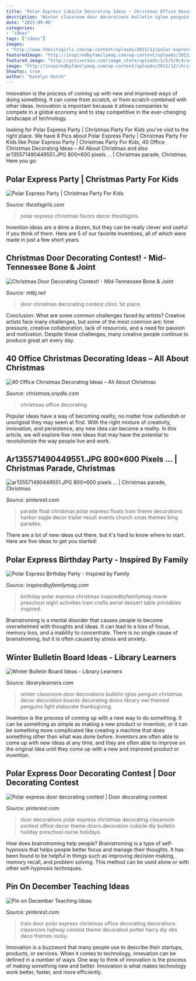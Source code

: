 ```yaml
---
title: "Polar Express Cubicle Decorating Ideas ~ Christmas Office Decorating"
description: "Winter classroom door decorations bulletin igloo penguin christmas decor decoration boards decorating doors library owl themed penguins light elaborate thanksgiving"
date: "2023-09-06"
categories:
- "ideas"
tags: ["ideas"]
images:
- "http://www.thesitsgirls.com/wp-content/uploads/2015/12/polar-express-feature740.png"
featuredImage: "http://inspiredbyfamilymag.com/wp-content/uploads/2013/12/christmas-party-food.png"
featured_image: "http://activerain.com/image_store/uploads/1/5/5/9/4/ar135571490449551.JPG"
image: "http://inspiredbyfamilymag.com/wp-content/uploads/2013/12/christmas-party-food.png"
ShowToc: true
author: "Katelyn Kutch"
---
```



Innovation is the process of coming up with new and improved ways of doing something. It can come from scratch, or from scratch combined with other ideas. Innovation is important because it allows companies to compete in a global economy and to stay competitive in the ever-changing landscape of technology.

	

		
looking for Polar Express Party | Christmas Party For Kids you've visit to the right place. We have 8 Pics about Polar Express Party | Christmas Party For Kids like Polar Express Party | Christmas Party For Kids, 40 Office Christmas Decorating Ideas – All About Christmas and also ar135571490449551.JPG 800×600 pixels … | Christmas parade, Christmas. Here you go:
		
    
## Polar Express Party | Christmas Party For Kids

<img loading=lazy src="http://www.thesitsgirls.com/wp-content/uploads/2015/12/polar-express-feature740.png" onerror="this.onerror=null;this.src='https://tse4.mm.bing.net/th?id=OIP.lpF9YerHgWulNQLy6Nq9ywHaKA&amp;pid=15.1';" alt="Polar Express Party | Christmas Party For Kids">

_Source: thesitsgirls.com_

>polar express christmas favors decor thesitsgirls. 

	

Invention ideas are a dime a dozen, but they can be really clever and useful if you think of them. Here are 5 of our favorite inventions, all of which were made in just a few short years.

    
## Christmas Door Decorating Contest! - Mid-Tennessee Bone &amp; Joint

<img loading=lazy src="https://mtbj.net/wp-content/uploads/2017/12/IMG_2163-527x1024.jpg" onerror="this.onerror=null;this.src='https://tse3.mm.bing.net/th?id=OIP.kTVsZUtR0pTkKYangHSfugHaOZ&amp;pid=15.1';" alt="Christmas Door Decorating Contest! - Mid-Tennessee Bone &amp; Joint">

_Source: mtbj.net_

>door christmas decorating contest clinic 1st place. 

	

Conclusion: What are some common challenges faced by artists?
Creative artists face many challenges, but some of the most common are: time pressure, creative collaboration, lack of resources, and a need for passion and motivation. Despite these challenges, many creative people continue to produce great art every day.

    
## 40 Office Christmas Decorating Ideas – All About Christmas

<img loading=lazy src="https://christmas.snydle.com/files/2016/03/21-3.jpg" onerror="this.onerror=null;this.src='https://tse4.mm.bing.net/th?id=OIP.BKOXIQIVtWJFYfREMa_ocgHaF3&amp;pid=15.1';" alt="40 Office Christmas Decorating Ideas – All About Christmas">

_Source: christmas.snydle.com_

>christmas office decorating. 

	

Popular ideas have a way of becoming reality, no matter how outlandish or unoriginal they may seem at first. With the right mixture of creativity, innovation, and persistence, any new idea can become a reality. In this article, we will explore five new ideas that may have the potential to revolutionize the way people live and work.

    
## Ar135571490449551.JPG 800×600 Pixels … | Christmas Parade, Christmas

<img loading=lazy src="http://activerain.com/image_store/uploads/1/5/5/9/4/ar135571490449551.JPG" onerror="this.onerror=null;this.src='https://tse3.mm.bing.net/th?id=OIP.cd0ohi23EDTFKIXTxo4aXgHaFj&amp;pid=15.1';" alt="ar135571490449551.JPG 800×600 pixels … | Christmas parade, Christmas">

_Source: pinterest.com_

>parade float christmas polar express floats train theme decorations harbor eagle decor trailer result events church xmas themes bing parades. 

	

There are a lot of new ideas out there, but it's hard to know where to start. Here are five ideas to get you started: 

    
## Polar Express Birthday Party - Inspired By Family

<img loading=lazy src="http://inspiredbyfamilymag.com/wp-content/uploads/2013/12/christmas-party-food.png" onerror="this.onerror=null;this.src='https://tse3.mm.bing.net/th?id=OIP.Jk9aiTGJKHb-k9gvNszWOAHaKE&amp;pid=15.1';" alt="Polar Express Birthday Party - Inspired by Family">

_Source: inspiredbyfamilymag.com_

>birthday polar express christmas inspiredbyfamilymag movie preschool night activities train crafts aerial dessert table printables inspired. 

	

Brainstroming is a mental disorder that causes people to become overwhelmed with thoughts and ideas. It can lead to a loss of focus, memory loss, and a inability to concentrate. There is no single cause of brainstroming, but it is often caused by stress and anxiety.

    
## Winter Bulletin Board Ideas - Library Learners

<img loading=lazy src="https://4.bp.blogspot.com/-ctCcyZDSkvs/ULgj7TdsuxI/AAAAAAAABts/2uezayhfSTg/s1600/penguindoor.jpg" onerror="this.onerror=null;this.src='https://tse4.mm.bing.net/th?id=OIP.Ue1qv_PVyFRxoo70WOngkgAAAA&amp;pid=15.1';" alt="Winter Bulletin Board Ideas - Library Learners">

_Source: librarylearners.com_

>winter classroom door decorations bulletin igloo penguin christmas decor decoration boards decorating doors library owl themed penguins light elaborate thanksgiving. 

	

Invention is the process of coming up with a new way to do something. It can be something as simple as making a new product or invention, or it can be something more complicated like creating a machine that does something other than what was done before. Inventors are often able to come up with new ideas at any time, and they are often able to improve on the original idea until they come up with a new and improved product or invention.

    
## Polar Express Door Decorating Contest | Door Decorating Contest

<img loading=lazy src="https://i.pinimg.com/originals/2d/4d/a4/2d4da494686b6a45ec99575a80ae7766.jpg" onerror="this.onerror=null;this.src='https://tse4.mm.bing.net/th?id=OIP.ZoeYrcDstza0StZIr9A3FQHaJ4&amp;pid=15.1';" alt="Polar express door decorating contest | Door decorating contest">

_Source: pinterest.com_

>door decorations polar express christmas decorating classroom contest office decor theme doors decoration cubicle diy bulletin holiday preschool nurse holidays. 

	

How does brainstroming help people?
Brainstroming is a type of self-hypnosis that helps people better focus and manage their thoughts. It has been found to be helpful in things such as improving decision making, memory recall, and problem solving. This method can be used alone or with other self-hypnosis techniques.

    
## Pin On December Teaching Ideas

<img loading=lazy src="https://i.pinimg.com/originals/53/c0/8b/53c08b757918a7bb970f6bc65dbc2eb1.jpg" onerror="this.onerror=null;this.src='https://tse4.mm.bing.net/th?id=OIP.xryb0Klwdb10P6jTjtIMBQHaNK&amp;pid=15.1';" alt="Pin on December Teaching Ideas">

_Source: pinterest.com_

>train door polar express christmas office decorating decorations classroom hallway contest theme decoration potter harry diy vbs deco themes rocky. 

	

Innovation is a buzzword that many people use to describe their startups, products, or services. When it comes to technology, innovation can be defined in a number of ways. One way to think of innovation is the process of making something new and better. Innovation is what makes technology work better, faster, and more efficiently.

